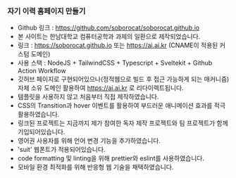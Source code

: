 ### 자기 이력 홈페이지 만들기

- Github 링크 : https://github.com/soborocat/soborocat.github.io
- 본 사이트는 한남대학교 컴퓨터공학과 과제의 일환으로 제작되었습니다.
- 링크 : https://soborocat.github.io 또는 https://ai.ai.kr (CNAME이 적용된 커스텀 도메인)
- 사용 스택 : NodeJS + TailwindCSS + Typescript + Sveltekit + Github Action Workflow
- 깃허브 페이지로 구현되어있으나(정적웹으로 빌드 후 접근 가능하게 되는 매커니즘) 자체 소유 도메인 활용하여 https://ai.ai.kr 로 리다이렉트됩니다.
- 템플릿을 사용하지 않고 처음부터 직접 제작하였습니다.
- CSS의 Transition과 hover 이벤트를 활용하여 부드러운 애니메이션 효과를 적극 활용하였습니다.
- 링크된 프로젝트는 지금까지 제가 참여한 독자 제작 프로젝트와 팀 프로젝트가 함께 기입되어있습니다.
- 영어권 사용자를 위해 언어 변경 기능을 추가하였습니다.
- 'suit' 웹폰트가 적용되어있습니다.
- code formatting 및 linting을 위해 prettier와 eslint를 사용하였습니다.
- 모바일 환경 최적화를 위해 반응형 웹 기술을 채택하였습니다.
